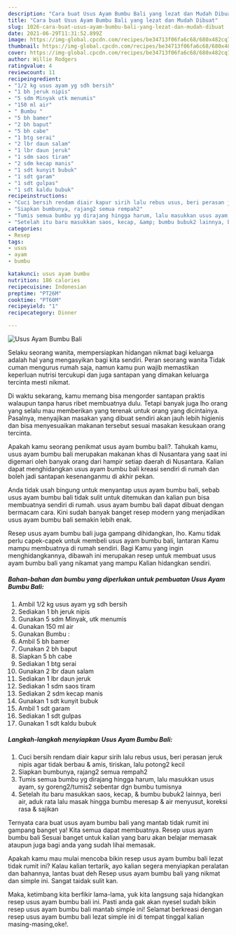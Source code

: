```yaml
---
description: "Cara buat Usus Ayam Bumbu Bali yang lezat dan Mudah Dibuat"
title: "Cara buat Usus Ayam Bumbu Bali yang lezat dan Mudah Dibuat"
slug: 1026-cara-buat-usus-ayam-bumbu-bali-yang-lezat-dan-mudah-dibuat
date: 2021-06-29T11:31:52.899Z
image: https://img-global.cpcdn.com/recipes/be34713f06fa6c68/680x482cq70/usus-ayam-bumbu-bali-foto-resep-utama.jpg
thumbnail: https://img-global.cpcdn.com/recipes/be34713f06fa6c68/680x482cq70/usus-ayam-bumbu-bali-foto-resep-utama.jpg
cover: https://img-global.cpcdn.com/recipes/be34713f06fa6c68/680x482cq70/usus-ayam-bumbu-bali-foto-resep-utama.jpg
author: Willie Rodgers
ratingvalue: 4
reviewcount: 11
recipeingredient:
- "1/2 kg usus ayam yg sdh bersih"
- "1 bh jeruk nipis"
- "5 sdm Minyak utk menumis"
- "150 ml air"
- " Bumbu "
- "5 bh bamer"
- "2 bh baput"
- "5 bh cabe"
- "1 btg serai"
- "2 lbr daun salam"
- "1 lbr daun jeruk"
- "1 sdm saos tiram"
- "2 sdm kecap manis"
- "1 sdt kunyit bubuk"
- "1 sdt garam"
- "1 sdt gulpas"
- "1 sdt kaldu bubuk"
recipeinstructions:
- "Cuci bersih rendam diair kapur sirih lalu rebus usus, beri perasan jeruk nipis agar tidak berbau &amp; amis, tiriskan, lalu potong2 kecil"
- "Siapkan bumbunya, rajang2 semua rempah2"
- "Tumis semua bumbu yg dirajang hingga harum, lalu masukkan usus ayam, sy goreng2/tumis2 sebentar dgn bumbu tumisnya"
- "Setelah itu baru masukkan saos, kecap, &amp; bumbu bubuk2 lainnya, beri air, aduk rata lalu masak hingga bumbu meresap &amp; air menyusut, koreksi rasa &amp; sajikan"
categories:
- Resep
tags:
- usus
- ayam
- bumbu

katakunci: usus ayam bumbu 
nutrition: 186 calories
recipecuisine: Indonesian
preptime: "PT26M"
cooktime: "PT60M"
recipeyield: "1"
recipecategory: Dinner

---
```



![Usus Ayam Bumbu Bali](https://img-global.cpcdn.com/recipes/be34713f06fa6c68/680x482cq70/usus-ayam-bumbu-bali-foto-resep-utama.jpg)

Selaku seorang wanita, mempersiapkan hidangan nikmat bagi keluarga adalah hal yang mengasyikan bagi kita sendiri. Peran seorang  wanita Tidak cuman mengurus rumah saja, namun kamu pun wajib memastikan keperluan nutrisi tercukupi dan juga santapan yang dimakan keluarga tercinta mesti nikmat.

Di waktu  sekarang, kamu memang bisa mengorder santapan praktis walaupun tanpa harus ribet membuatnya dulu. Tetapi banyak juga lho orang yang selalu mau memberikan yang terenak untuk orang yang dicintainya. Pasalnya, menyajikan masakan yang dibuat sendiri akan jauh lebih higienis dan bisa menyesuaikan makanan tersebut sesuai masakan kesukaan orang tercinta. 



Apakah kamu seorang penikmat usus ayam bumbu bali?. Tahukah kamu, usus ayam bumbu bali merupakan makanan khas di Nusantara yang saat ini digemari oleh banyak orang dari hampir setiap daerah di Nusantara. Kalian dapat menghidangkan usus ayam bumbu bali kreasi sendiri di rumah dan boleh jadi santapan kesenanganmu di akhir pekan.

Anda tidak usah bingung untuk menyantap usus ayam bumbu bali, sebab usus ayam bumbu bali tidak sulit untuk ditemukan dan kalian pun bisa membuatnya sendiri di rumah. usus ayam bumbu bali dapat dibuat dengan bermacam cara. Kini sudah banyak banget resep modern yang menjadikan usus ayam bumbu bali semakin lebih enak.

Resep usus ayam bumbu bali juga gampang dihidangkan, lho. Kamu tidak perlu capek-capek untuk membeli usus ayam bumbu bali, lantaran Kamu mampu membuatnya di rumah sendiri. Bagi Kamu yang ingin menghidangkannya, dibawah ini merupakan resep untuk membuat usus ayam bumbu bali yang nikamat yang mampu Kalian hidangkan sendiri.

<!--inarticleads1-->

##### Bahan-bahan dan bumbu yang diperlukan untuk pembuatan Usus Ayam Bumbu Bali:

1. Ambil 1/2 kg usus ayam yg sdh bersih
1. Sediakan 1 bh jeruk nipis
1. Gunakan 5 sdm Minyak, utk menumis
1. Gunakan 150 ml air
1. Gunakan  Bumbu :
1. Ambil 5 bh bamer
1. Gunakan 2 bh baput
1. Siapkan 5 bh cabe
1. Sediakan 1 btg serai
1. Gunakan 2 lbr daun salam
1. Sediakan 1 lbr daun jeruk
1. Sediakan 1 sdm saos tiram
1. Sediakan 2 sdm kecap manis
1. Gunakan 1 sdt kunyit bubuk
1. Ambil 1 sdt garam
1. Sediakan 1 sdt gulpas
1. Gunakan 1 sdt kaldu bubuk




<!--inarticleads2-->

##### Langkah-langkah menyiapkan Usus Ayam Bumbu Bali:

1. Cuci bersih rendam diair kapur sirih lalu rebus usus, beri perasan jeruk nipis agar tidak berbau &amp; amis, tiriskan, lalu potong2 kecil
1. Siapkan bumbunya, rajang2 semua rempah2
1. Tumis semua bumbu yg dirajang hingga harum, lalu masukkan usus ayam, sy goreng2/tumis2 sebentar dgn bumbu tumisnya
1. Setelah itu baru masukkan saos, kecap, &amp; bumbu bubuk2 lainnya, beri air, aduk rata lalu masak hingga bumbu meresap &amp; air menyusut, koreksi rasa &amp; sajikan




Ternyata cara buat usus ayam bumbu bali yang mantab tidak rumit ini gampang banget ya! Kita semua dapat membuatnya. Resep usus ayam bumbu bali Sesuai banget untuk kalian yang baru akan belajar memasak ataupun juga bagi anda yang sudah lihai memasak.

Apakah kamu mau mulai mencoba bikin resep usus ayam bumbu bali lezat tidak rumit ini? Kalau kalian tertarik, ayo kalian segera menyiapkan peralatan dan bahannya, lantas buat deh Resep usus ayam bumbu bali yang nikmat dan simple ini. Sangat taidak sulit kan. 

Maka, ketimbang kita berfikir lama-lama, yuk kita langsung saja hidangkan resep usus ayam bumbu bali ini. Pasti anda gak akan nyesel sudah bikin resep usus ayam bumbu bali mantab simple ini! Selamat berkreasi dengan resep usus ayam bumbu bali lezat simple ini di tempat tinggal kalian masing-masing,oke!.

